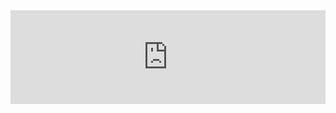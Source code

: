 <iframe
    src="https://api.memegen.link/examples"
    width="100%"
    frameBorder="0"
    scrolling="no">
</iframe>
